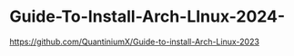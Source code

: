 # Guide-To-Install-Arch-LInux-2024-
https://github.com/QuantiniumX/Guide-to-install-Arch-Linux-2023
